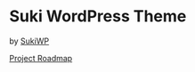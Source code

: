# Suki WordPress Theme

by [SukiWP](https://sukiwp.com/)

[Project Roadmap](https://trello.com/b/kIO1hlDL/suki-public-roadmap)
